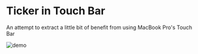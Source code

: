 # Ticker in Touch Bar

An attempt to extract a little bit of benefit from using MacBook Pro's Touch Bar

![demo](https://user-images.githubusercontent.com/5428181/45151685-a048a300-b1d7-11e8-80c5-863152334493.gif)
